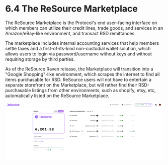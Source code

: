 # 6.4 The ReSource Marketplace

The ReSource Marketplace is the Protocol's end user–facing interface on which members can utilize their credit lines, trade goods, and services in an Amazon/eBay-like environment, and transact RSD remittances.&#x20;

The marketplace includes internal accounting services that help members settle taxes and a first-of-its-kind non-custodial wallet solution, which allows users to login via password/username without keys and without requiring storage by third parties.

As of the ReSource Raven release, the Marketplace will transition into a "Google Shopping"-like environment, which scrapes the internet to find all items purchasable for RSD. ReSource users will not have to entertain a separate storefront on the Marketplace, but will rather find their RSD-purchasable listings from other environments, such as shopify, etsy, etc, automatically listed on the ReSource Marketplace.  &#x20;

![](<../.gitbook/assets/image (10).png>)
